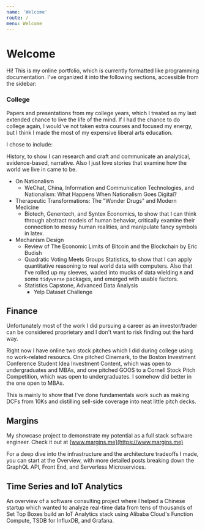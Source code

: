 ```yaml
---
name: 'Welcome'
route: /
menu: Welcome
---
```


# Welcome

Hi! This is my online portfolio, which is currently formatted like programming documentation. I've organized it into the following sections, accessible from the sidebar:

### College
Papers and presentations from my college years, which I treated as my last extended chance to live the life of the mind. If I had the chance to do college again, I would've not taken extra courses and focused my energy, but I think I made the most of my expensive liberal arts education.

I chose to include:

History, to show I can research and craft and communicate an analytical, evidence-based, narrative. Also I just love stories that examine how the world we live in came to be. 
- On Nationalism
  - WeChat, China, Information and Communication Technologies, and Nationalism: What Happens When Nationalism Goes Digital?
- Therapeutic Transformations: The "Wonder Drugs" and Modern Medicine
  - Biotech, Genentech, and Syntex
Economics, to show that I can think through abstract models of human behavior, critically examine their connection to messy human realities, and manipulate fancy symbols in latex.
- Mechanism Design
  - Review of The Economic Limits of Bitcoin and the Blockchain by Eric Budish
  - Quadratic Voting Meets Groups
Statistics, to show that I can apply quantitative reasoning to real world data with computers. Also that I've rolled up my sleeves, waded into mucks of data wielding `R` and some `tidyverse` packages, and emerged with usable factors. 
  - Statistics Capstone, Advanced Data Analysis
    - Yelp Dataset Challenge

## Finance
Unfortunately most of the work I did pursuing a career as an investor/trader can be considered proprietary and I don't want to risk finding out the hard way.

Right now I have online two stock pitches which I did during college using no work-related resourcs. One pitched Cinemark, to the Boston Investment Conference Student Idea Investment Content, which was open to undergraduates and MBAs, and one pitched GOOS to a Cornell Stock Pitch Competition, which was open to undergraduates. I somehow did better in the one open to MBAs.

This is mainly to show that I've done fundamentals work such as making DCFs from 10Ks and distilling sell-side coverage into neat little pitch decks.

## Margins

My showcase project to demonstrate my potential as a full stack software engineer. Check it out at [www.margins.me](https://www.margins.me)

For a deep dive into the infrastructure and the architecture tradeoffs I made, you can start at the Overview, with more detailed posts breaking down the GraphQL API, Front End, and Serverless Microservices.

## Time Series and IoT Analytics

An overview of a software consulting project where I helped a Chinese startup which wanted to analyze real-time data from tens of thousands of Set Top Boxes build an IoT Analytics stack using Alibaba Cloud's Function Compute, TSDB for InfluxDB, and Grafana.